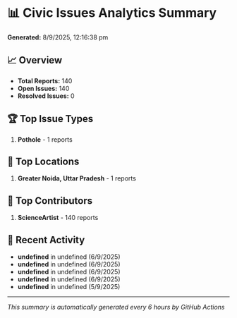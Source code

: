 # 📊 Civic Issues Analytics Summary

**Generated:** 8/9/2025, 12:16:38 pm

## 📈 Overview
- **Total Reports:** 140
- **Open Issues:** 140
- **Resolved Issues:** 0

## 🏆 Top Issue Types
1. **Pothole** - 1 reports

## 📍 Top Locations
1. **Greater Noida, Uttar Pradesh** - 1 reports

## 👥 Top Contributors
1. **ScienceArtist** - 140 reports

## 📅 Recent Activity
- **undefined** in undefined (6/9/2025)
- **undefined** in undefined (6/9/2025)
- **undefined** in undefined (6/9/2025)
- **undefined** in undefined (6/9/2025)
- **undefined** in undefined (5/9/2025)

---
*This summary is automatically generated every 6 hours by GitHub Actions*

